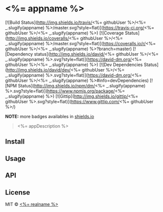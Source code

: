 # <%= appname %>

[![Build Status](http://img.shields.io/travis/<%= githubUser %>/<%= _.slugify(appname) %>/master.svg?style=flat)](https://travis-ci.org/<%= githubUser %>/<%= _.slugify(appname) %>)
[![Coverage Status](http://img.shields.io/coveralls/<%= githubUser %>/<%= _.slugify(appname) %>/master.svg?style=flat)](https://coveralls.io/r/<%= githubUser %>/<%= _.slugify(appname) %>?branch=master)
[![Dependency status](http://img.shields.io/david/<%= githubUser %>/<%= _.slugify(appname) %>.svg?style=flat)](https://david-dm.org/<%= githubUser %>/<%= _.slugify(appname) %>)
[![Dev Dependencies Status](http://img.shields.io/david/dev/<%= githubUser %>/<%= _.slugify(appname) %>.svg?style=flat)](https://david-dm.org/<%= githubUser %>/<%= _.slugify(appname) %>#info=devDependencies)
[![NPM Status](http://img.shields.io/npm/dm/<%= _.slugify(appname) %>.svg?style=flat)](https://www.npmjs.org/package/<%= _.slugify(appname) %>)
[![Gittip](http://img.shields.io/gittip/<%= githubUser %>.svg?style=flat)](https://www.gittip.com/<%= githubUser %>/)

**NOTE:** more badges availables in [shields.io](http://shields.io/)

> <%= appDescription %>

## Install

## Usage

## API

## License

MIT © [<%= realname %>](<%= blog %>)


